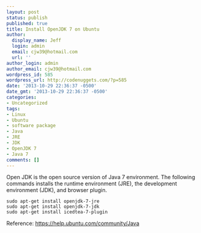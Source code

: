 ```yaml
---
layout: post
status: publish
published: true
title: Install OpenJDK 7 on Ubuntu
author:
  display_name: Jeff
  login: admin
  email: cjw39@hotmail.com
  url: ''
author_login: admin
author_email: cjw39@hotmail.com
wordpress_id: 585
wordpress_url: http://codenuggets.com/?p=585
date: '2013-10-29 22:36:37 -0500'
date_gmt: '2013-10-29 22:36:37 -0500'
categories:
- Uncategorized
tags:
- Linux
- Ubuntu
- software package
- Java
- JRE
- JDK
- OpenJDK 7
- Java 7
comments: []
---
```

Open JDK is the open source version of Java 7 environment. The following commands installs the runtime environment (JRE), the development environment (JDK), and browser plugin.

```
sudo apt-get install openjdk-7-jre
sudo apt-get install openjdk-7-jdk
sudo apt-get install icedtea-7-plugin
```

Reference: <a href="https://help.ubuntu.com/community/Java" target="_blank">https://help.ubuntu.com/community/Java</a>

